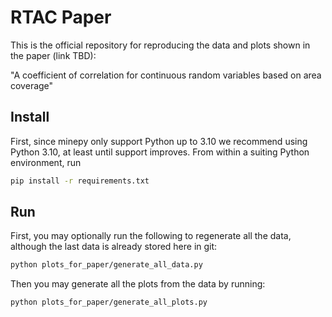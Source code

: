 # RTAC Paper
This is the official repository for reproducing the data and plots shown in the paper (link TBD):

"A coefficient of correlation for continuous random variables based on area coverage"

## Install
First, since minepy only support Python up to 3.10 we recommend using Python 3.10, at least until support improves. From within a suiting Python environment, run
```bash
pip install -r requirements.txt
```

## Run
First, you may optionally run the following to regenerate all the data, although the last data is already stored here in git:
```bash
python plots_for_paper/generate_all_data.py
```
Then you may generate all the plots from the data by running:
```bash
python plots_for_paper/generate_all_plots.py
```
